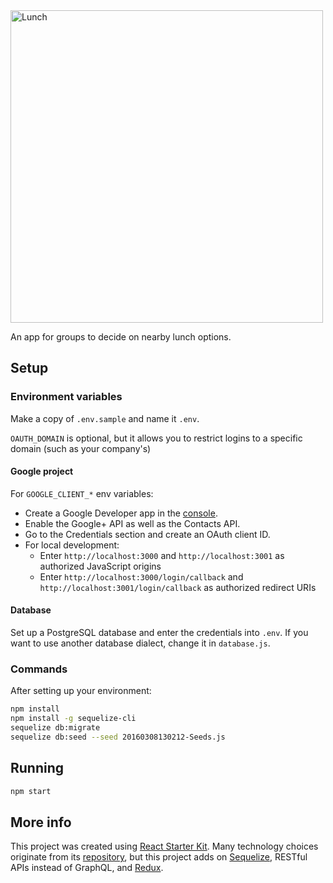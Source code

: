 <img src="https://github.com/labzero/lunch/raw/master/src/components/Header/lunch.png" width="500" alt="Lunch">

An app for groups to decide on nearby lunch options.

## Setup

### Environment variables

Make a copy of `.env.sample` and name it `.env`.

`OAUTH_DOMAIN` is optional, but it allows you to restrict logins to a specific domain (such as your company's) 

#### Google project

For `GOOGLE_CLIENT_*` env variables:

- Create a Google Developer app in the [console](https://console.developers.google.com/).
- Enable the Google+ API as well as the Contacts API.
- Go to the Credentials section and create an OAuth client ID.
- For local development:
  - Enter `http://localhost:3000` and `http://localhost:3001` as authorized JavaScript origins
  - Enter `http://localhost:3000/login/callback` and `http://localhost:3001/login/callback` as authorized redirect URIs

#### Database

Set up a PostgreSQL database and enter the credentials into `.env`. If you want to use another database dialect, change it in `database.js`.

### Commands

After setting up your environment:

```bash
npm install
npm install -g sequelize-cli
sequelize db:migrate
sequelize db:seed --seed 20160308130212-Seeds.js
```

## Running

```bash
npm start
```

## More info

This project was created using [React Starter Kit](https://www.reactstarterkit.com/). Many technology choices originate from its [repository](https://github.com/kriasoft/react-starter-kit), but this project adds on [Sequelize](http://docs.sequelizejs.com/en/latest/), RESTful APIs instead of GraphQL, and [Redux](http://redux.js.org/).

